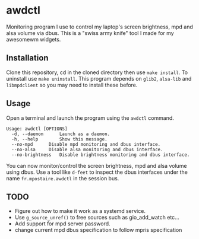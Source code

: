 # awdctl
Monitoring program I use to control my laptop's screen brightness, mpd and alsa volume via dbus.
This is a "swiss army knife" tool I made for my awesomewm widgets.

## Installation
Clone this repository, cd in the cloned directory then use `make install`. To uninstall use `make uninstall`.
This program depends on `glib2`, `alsa-lib` and `libmpdclient` so you may need to install these before.

## Usage
Open a terminal and launch the program using the `awdctl` command.

```
Usage: awdctl [OPTIONS]
  -d, --daemon		Launch as a daemon.
  -h, --help		Show this message.
  --no-mpd		Disable mpd monitoring and dbus interface.
  --no-alsa		Disable alsa monitoring and dbus interface.
  --no-brightness	Disable brightness monitoring and dbus interface.
```

You can now monitor/control the screen brightness, mpd and alsa volume using dbus. Use a tool like `d-feet` to inspect the dbus interfaces under the name `fr.mpostaire.awdctl` in the session bus.

## TODO
- Figure out how to make it work as a systemd service.
- Use `g_source_unref()` to free sources such as gio_add_watch etc...
- Add support for mpd server password.
- change current mpd dbus specification to follow mpris specification
